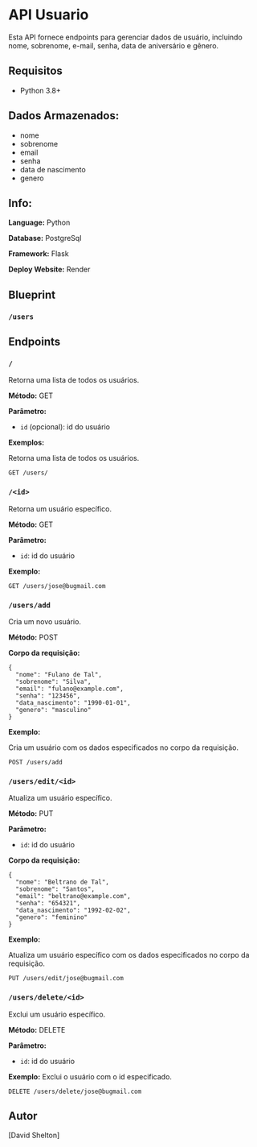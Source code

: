 # API Usuario

Esta API fornece endpoints para gerenciar dados de usuário, incluindo nome, sobrenome, e-mail, senha, data de aniversário e gênero.

## Requisitos
* Python 3.8+

## Dados Armazenados:
- nome
- sobrenome
- email
- senha
- data de nascimento
- genero


## Info:
**Language:** Python

**Database:** PostgreSql

**Framework:** Flask

**Deploy Website:** Render


## Blueprint
### `/users`

## Endpoints

### `/`

Retorna uma lista de todos os usuários.

**Método:** GET

**Parâmetro:**
* `id` (opcional): id do usuário

**Exemplos:**

Retorna uma lista de todos os usuários.

```
GET /users/
```

### `/<id>`

Retorna um usuário específico.

**Método:** GET

**Parâmetro:**
* `id`: id do usuário

**Exemplo:**

```
GET /users/jose@bugmail.com
```

### `/users/add`

Cria um novo usuário.

**Método:** POST

**Corpo da requisição:**

```
{
  "nome": "Fulano de Tal",
  "sobrenome": "Silva",
  "email": "fulano@example.com",
  "senha": "123456",
  "data_nascimento": "1990-01-01",
  "genero": "masculino"
}
```

**Exemplo:**

Cria um usuário com os dados especificados no corpo da requisição.

```
POST /users/add
```

### `/users/edit/<id>`

Atualiza um usuário específico.

**Método:** PUT

**Parâmetro:**

* `id`: id do usuário

**Corpo da requisição:**

```
{
  "nome": "Beltrano de Tal",
  "sobrenome": "Santos",
  "email": "beltrano@example.com",
  "senha": "654321",
  "data_nascimento": "1992-02-02",
  "genero": "feminino"
}
```

**Exemplo:**

Atualiza um usuário específico com os dados especificados no corpo da requisição.

```
PUT /users/edit/jose@bugmail.com
```

### `/users/delete/<id>`

Exclui um usuário específico.

**Método:** DELETE

**Parâmetro:**

* `id`: id do usuário

**Exemplo:**
Exclui o usuário com o id especificado.

```
DELETE /users/delete/jose@bugmail.com
```


## Autor

[David Shelton]

